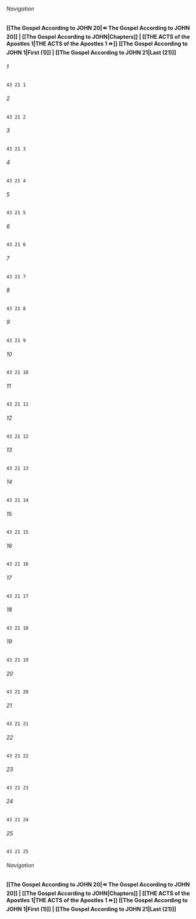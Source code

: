 
###### Navigation
**[[The Gospel According to JOHN 20|⏪ The Gospel According to JOHN 20]] | [[The Gospel According to JOHN|Chapters]] | [[THE ACTS of the Apostles 1|THE ACTS of the Apostles 1 ⏩]]**
**[[The Gospel According to JOHN 1|First (1)]] | [[The Gospel According to JOHN 21|Last (21)]]**

###### 1
``` verse
43 21 1 
```
###### 2
``` verse
43 21 2 
```
###### 3
``` verse
43 21 3 
```
###### 4
``` verse
43 21 4 
```
###### 5
``` verse
43 21 5 
```
###### 6
``` verse
43 21 6 
```
###### 7
``` verse
43 21 7 
```
###### 8
``` verse
43 21 8 
```
###### 9
``` verse
43 21 9 
```
###### 10
``` verse
43 21 10 
```
###### 11
``` verse
43 21 11 
```
###### 12
``` verse
43 21 12 
```
###### 13
``` verse
43 21 13 
```
###### 14
``` verse
43 21 14 
```
###### 15
``` verse
43 21 15 
```
###### 16
``` verse
43 21 16 
```
###### 17
``` verse
43 21 17 
```
###### 18
``` verse
43 21 18 
```
###### 19
``` verse
43 21 19 
```
###### 20
``` verse
43 21 20 
```
###### 21
``` verse
43 21 21 
```
###### 22
``` verse
43 21 22 
```
###### 23
``` verse
43 21 23 
```
###### 24
``` verse
43 21 24 
```
###### 25
``` verse
43 21 25 
```

###### Navigation
**[[The Gospel According to JOHN 20|⏪ The Gospel According to JOHN 20]] | [[The Gospel According to JOHN|Chapters]] | [[THE ACTS of the Apostles 1|THE ACTS of the Apostles 1 ⏩]]**
**[[The Gospel According to JOHN 1|First (1)]] | [[The Gospel According to JOHN 21|Last (21)]]**

